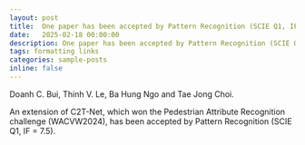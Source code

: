 ```yaml
---
layout: post
title:  One paper has been accepted by Pattern Recognition (SCIE Q1, IF = 7.5)
date:   2025-02-18 00:00:00
description: One paper has been accepted by Pattern Recognition (SCIE Q1, IF = 7.5)
tags: formatting links
categories: sample-posts
inline: false
---
```


Doanh C. Bui, Thinh V. Le, Ba Hung Ngo and Tae Jong Choi.

An extension of C2T-Net, which won the Pedestrian Attribute Recognition challenge (WACVW2024), has been accepted by Pattern Recognition (SCIE Q1, IF = 7.5).
